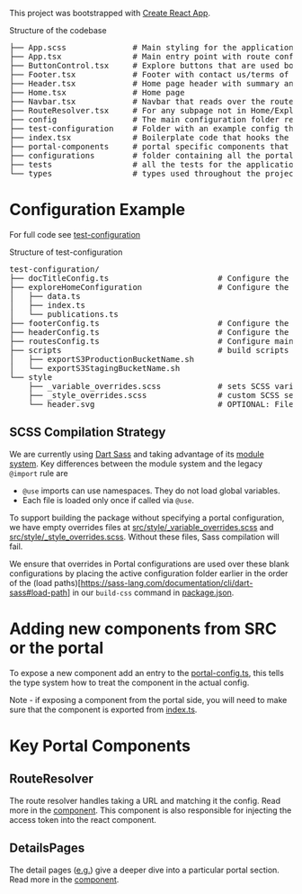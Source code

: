 This project was bootstrapped with [Create React App](https://github.com/facebook/create-react-app).

Structure of the codebase

<pre>
├── App.scss              # Main styling for the application, uses variables from test-configuration/_overrides.scss
├── App.tsx               # Main entry point with route configuration
├── ButtonControl.tsx     # Explore buttons that are used both on the home page and the explore page
├── Footer.tsx            # Footer with contact us/terms of service
├── Header.tsx            # Home page header with summary and title
├── Home.tsx              # Home page
├── Navbar.tsx            # Navbar that reads over the routes
├── RouteResolver.tsx     # For any subpage not in Home/Explore this hooks up the configuration to that URL
├── config                # The main configuration folder read for the app 
├── test-configuration    # Folder with an example config that gets used for testing
├── index.tsx             # Boilerplate code that hooks the application up with index.html
├── portal-components     # portal specific components that are not related to layout
├── configurations        # folder containing all the portal configs
├── tests                 # all the tests for the application
└── types                 # types used throughout the project
</pre>

# Configuration Example

For full code see [test-configuration](https://github.com/portals/app-template/src/test-configuration)

Structure of test-configuration

<pre>
test-configuration/
├── docTitleConfig.ts                       # Configure the document title
├── exploreHomeConfiguration                # Configure the data for explore and home page
│   ├── data.ts                             
│   ├── index.ts                            
│   └── publications.ts                     
├── footerConfig.ts                         # Configure the footer data -- terms of use, contact us
├── headerConfig.ts                         # Configure the text on the header of the home page
├── routesConfig.ts                         # Configure main routes for the app -- what is available and what synapse object 
├── scripts                                 # build scripts that export s3 bucket names
│   ├── exportS3ProductionBucketName.sh     
│   └── exportS3StagingBucketName.sh        
└── style                                   
    ├── _variable_overrides.scss            # sets SCSS variable like the main theme colors
    ├── _style_overrides.scss               # custom SCSS selectors to override the defaults
    └── header.svg                          # OPTIONAL: File that will be used for background-img on home page header
</pre>

## SCSS Compilation Strategy

We are currently using [Dart Sass](https://sass-lang.com/dart-sass) and taking advantage of its [module system](https://sass-lang.com/documentation/at-rules/use). Key differences between the module system and the legacy `@import` rule are

* `@use` imports can use namespaces. They do not load global variables.
* Each file is loaded only once if called via `@use`.

To support building the package without specifying a portal configuration, we have empty overrides files at [src/style/_variable_overrides.scss](style/_variable_overrides.scss) and [src/style/_style_overrides.scss](style/_style_overrides.scss). Without these files, Sass compilation will fail.

We ensure that overrides in Portal configurations are used over these blank configurations by placing the active configuration folder earlier in the order of the (load paths)[https://sass-lang.com/documentation/cli/dart-sass#load-path] in our `build-css` command in [package.json](../package.json).

# Adding new components from SRC or the portal

To expose a new component add an entry to the [portal-config.ts](./types/portal-config.ts), this tells the
type system how to treat the component in the actual config.

Note - if exposing a component from the portal side, you will need to make sure that the component is exported from [index.ts](./portal-components/index.ts).

# Key Portal Components

## RouteResolver

The route resolver handles taking a URL and matching it the config. Read more in the [component](./RouteResolver.tsx). This component is also responsible for injecting the access token into the react component.

## DetailsPages

The detail pages ([e.g.](https://staging.adknowledgeportal.synapse.org/Explore/Studies/DetailsPage?Study=syn5550404])) give
a deeper dive into a particular portal section. Read more in the [component](./portal-components/DetailsPage.tsx).
